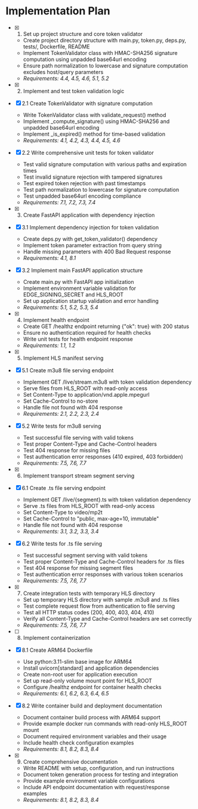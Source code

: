 # Implementation Plan

- [x] 1. Set up project structure and core token validator


  - Create project directory structure with main.py, token.py, deps.py, tests/, Dockerfile, README
  - Implement TokenValidator class with HMAC-SHA256 signature computation using unpadded base64url encoding
  - Ensure path normalization to lowercase and signature computation excludes host/query parameters
  - _Requirements: 4.4, 4.5, 4.6, 5.1, 5.2_

- [x] 2. Implement and test token validation logic

- [x] 2.1 Create TokenValidator with signature computation

  - Write TokenValidator class with validate_request() method
  - Implement _compute_signature() using HMAC-SHA256 and unpadded base64url encoding
  - Implement _is_expired() method for time-based validation
  - _Requirements: 4.1, 4.2, 4.3, 4.4, 4.5, 4.6_

- [x] 2.2 Write comprehensive unit tests for token validator


  - Test valid signature computation with various paths and expiration times
  - Test invalid signature rejection with tampered signatures
  - Test expired token rejection with past timestamps
  - Test path normalization to lowercase for signature computation
  - Test unpadded base64url encoding compliance
  - _Requirements: 7.1, 7.2, 7.3, 7.4_

- [x] 3. Create FastAPI application with dependency injection

- [x] 3.1 Implement dependency injection for token validation


  - Create deps.py with get_token_validator() dependency
  - Implement token parameter extraction from query string
  - Handle missing parameters with 400 Bad Request response
  - _Requirements: 4.1, 8.1_

- [x] 3.2 Implement main FastAPI application structure


  - Create main.py with FastAPI app initialization
  - Implement environment variable validation for EDGE_SIGNING_SECRET and HLS_ROOT
  - Set up application startup validation and error handling
  - _Requirements: 5.1, 5.2, 5.3, 5.4_

- [x] 4. Implement health endpoint

  - Create GET /healthz endpoint returning {"ok": true} with 200 status
  - Ensure no authentication required for health checks
  - Write unit tests for health endpoint response
  - _Requirements: 1.1, 1.2_

- [x] 5. Implement HLS manifest serving

- [x] 5.1 Create m3u8 file serving endpoint

  - Implement GET /live/stream.m3u8 with token validation dependency
  - Serve files from HLS_ROOT with read-only access
  - Set Content-Type to application/vnd.apple.mpegurl
  - Set Cache-Control to no-store
  - Handle file not found with 404 response
  - _Requirements: 2.1, 2.2, 2.3, 2.4_

- [x] 5.2 Write tests for m3u8 serving


  - Test successful file serving with valid tokens
  - Test proper Content-Type and Cache-Control headers
  - Test 404 response for missing files
  - Test authentication error responses (410 expired, 403 forbidden)
  - _Requirements: 7.5, 7.6, 7.7_

- [x] 6. Implement transport stream segment serving

- [x] 6.1 Create .ts file serving endpoint

  - Implement GET /live/{segment}.ts with token validation dependency
  - Serve .ts files from HLS_ROOT with read-only access
  - Set Content-Type to video/mp2t
  - Set Cache-Control to "public, max-age=10, immutable"
  - Handle file not found with 404 response
  - _Requirements: 3.1, 3.2, 3.3, 3.4_

- [x] 6.2 Write tests for .ts file serving

  - Test successful segment serving with valid tokens
  - Test proper Content-Type and Cache-Control headers for .ts files
  - Test 404 response for missing segment files
  - Test authentication error responses with various token scenarios
  - _Requirements: 7.5, 7.6, 7.7_

- [x] 7. Create integration tests with temporary HLS directory

  - Set up temporary HLS directory with sample .m3u8 and .ts files
  - Test complete request flow from authentication to file serving
  - Test all HTTP status codes (200, 400, 403, 404, 410)
  - Verify all Content-Type and Cache-Control headers are set correctly
  - _Requirements: 7.5, 7.6, 7.7_

- [ ] 8. Implement containerization


- [x] 8.1 Create ARM64 Dockerfile


  - Use python:3.11-slim base image for ARM64
  - Install uvicorn[standard] and application dependencies
  - Create non-root user for application execution
  - Set up read-only volume mount point for HLS_ROOT
  - Configure /healthz endpoint for container health checks
  - _Requirements: 6.1, 6.2, 6.3, 6.4, 6.5_

- [x] 8.2 Write container build and deployment documentation


  - Document container build process with ARM64 support
  - Provide example docker run commands with read-only HLS_ROOT mount
  - Document required environment variables and their usage
  - Include health check configuration examples
  - _Requirements: 8.1, 8.2, 8.3, 8.4_

- [x] 9. Create comprehensive documentation


  - Write README with setup, configuration, and run instructions
  - Document token generation process for testing and integration
  - Provide example environment variable configurations
  - Include API endpoint documentation with request/response examples
  - _Requirements: 8.1, 8.2, 8.3, 8.4_